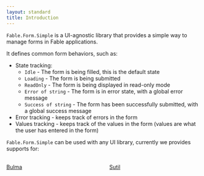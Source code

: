 ```yaml
---
layout: standard
title: Introduction
---
```


`Fable.Form.Simple` is a UI-agnostic library that provides a simple way to manage forms in Fable applications.

It defines common form behaviors, such as:

- State tracking:
    - `Idle` - The form is being filled, this is the default state
    - `Loading` - The form is being submitted
    - `ReadOnly` - The form is being displayed in read-only mode
    - `Error of string` - The form is in error state, with a global error message
    - `Success of string` - The form has been successfully submitted, with a global success message
- Error tracking - keeps track of errors in the form
- Values tracking - keeps track of the values in the form (values are what the user has entered in the form)

`Fable.Form.Simple` can be used with any UI library, currently we provides supports for:

<br/>

<div class="columns is-centered">
    <div class="column is-narrow">
        <a href="/Fable.Form/Fable.Form.Simple.Bulma/installation.html" class="button is-primary">Bulma</a>
    </div>
    <div class="column is-narrow">
        <a href="/Fable.Form/Fable.Form.Simple.Sutil.Bulma/installation.html" class="button is-primary">Sutil</a>
    </div>
</div>
